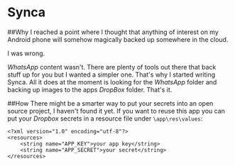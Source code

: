 # Synca

##Why
I reached a point where I thought that anything of interest on my Android phone will somehow magically backed up somewhere in the cloud.

I was wrong.

*WhatsApp* content wasn't. There are plenty of tools out there that back stuff up for you but I wanted a simpler one. That's why I started writing Synca. All it does at the moment is looking for the *WhatsApp* folder and backing up images to the apps *DropBox* folder. That's it.

##How
There might be a smarter way to put your secrets into an open source project, I haven't found it yet. If you want to reuse this app you can put your *Dropbox* secrets in a resource file under `\app\res\values`:

```
<?xml version="1.0" encoding="utf-8"?>
<resources>
    <string name="APP_KEY">your app key</string>
    <string name="APP_SECRET">your secret</string>
</resources>
```
